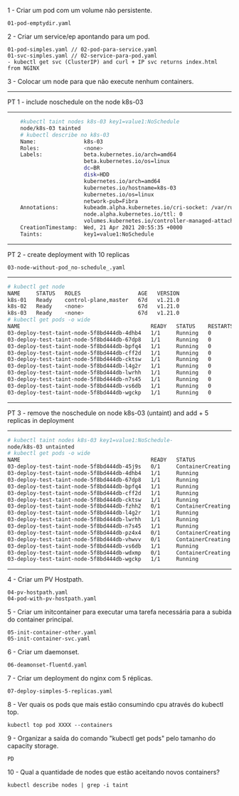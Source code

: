 1 - Criar um pod com um volume não persistente.

	01-pod-emptydir.yaml
	

2 - Criar um service/ep apontando para um pod.

	01-pod-simples.yaml // 02-pod-para-service.yaml
	01-svc-simples.yaml // 02-service-para-pod.yaml
	- kubectl get svc (ClusterIP) and curl + IP svc returns index.html from NGINX
	

	
3 - Colocar um node para que não execute nenhum containers.

-------

PT 1 - include noschedule on the node k8s-03

-------

``` bash
	#kubectl taint nodes k8s-03 key1=value1:NoSchedule
	node/k8s-03 tainted
	# kubectl describe no k8s-03 
	Name:               k8s-03
	Roles:              <none>
	Labels:             beta.kubernetes.io/arch=amd64
        	            beta.kubernetes.io/os=linux
	                    dc=BR
	                    disk=HDD
	                    kubernetes.io/arch=amd64
	                    kubernetes.io/hostname=k8s-03
	                    kubernetes.io/os=linux
	                    network-pub=Fibra
	Annotations:        kubeadm.alpha.kubernetes.io/cri-socket: /var/run/dockershim.sock
	                    node.alpha.kubernetes.io/ttl: 0
	                    volumes.kubernetes.io/controller-managed-attach-detach: true
	CreationTimestamp:  Wed, 21 Apr 2021 20:55:35 +0000
	Taints:             key1=value1:NoSchedule
```
-------



PT 2 - create deployment with 10 replicas

	03-node-without-pod_no-schedule_.yaml




------- 


``` bash
# kubectl get node
NAME     STATUS   ROLES                  AGE   VERSION
k8s-01   Ready    control-plane,master   67d   v1.21.0
k8s-02   Ready    <none>                 67d   v1.21.0
k8s-03   Ready    <none>                 67d   v1.21.0
# kubectl get pods -o wide
NAME                                         READY   STATUS    RESTARTS   AGE   IP           NODE     NOMINATED NODE   READINESS GATES
03-deploy-test-taint-node-5f8bd444db-4dhb4   1/1     Running   0          55s   10.40.0.7    k8s-02   <none>           <none>
03-deploy-test-taint-node-5f8bd444db-67dp8   1/1     Running   0          55s   10.40.0.6    k8s-02   <none>           <none>
03-deploy-test-taint-node-5f8bd444db-bpfq4   1/1     Running   0          55s   10.40.0.4    k8s-02   <none>           <none>
03-deploy-test-taint-node-5f8bd444db-cff2d   1/1     Running   0          55s   10.40.0.11   k8s-02   <none>           <none>
03-deploy-test-taint-node-5f8bd444db-cktsw   1/1     Running   0          55s   10.40.0.9    k8s-02   <none>           <none>
03-deploy-test-taint-node-5f8bd444db-l4g2r   1/1     Running   0          55s   10.40.0.1    k8s-02   <none>           <none>
03-deploy-test-taint-node-5f8bd444db-lwrhh   1/1     Running   0          55s   10.40.0.8    k8s-02   <none>           <none>
03-deploy-test-taint-node-5f8bd444db-n7s45   1/1     Running   0          55s   10.40.0.3    k8s-02   <none>           <none>
03-deploy-test-taint-node-5f8bd444db-vs6db   1/1     Running   0          55s   10.40.0.2    k8s-02   <none>           <none>
03-deploy-test-taint-node-5f8bd444db-wgckp   1/1     Running   0          55s   10.40.0.10   k8s-02   <none>           <none>
```   
  
-------

PT 3 - remove the noschedule on node k8s-03 (untaint) and add + 5 replicas in deployment

-------

``` bash
# kubectl taint nodes k8s-03 key1=value1:NoSchedule-
node/k8s-03 untainted
# kubectl get pods -o wide
NAME                                         READY   STATUS              RESTARTS   AGE     IP           NODE     NOMINATED NODE   READINESS GATES
03-deploy-test-taint-node-5f8bd444db-45j9s   0/1     ContainerCreating   0          3s      <none>       k8s-03   <none>           <none>
03-deploy-test-taint-node-5f8bd444db-4dhb4   1/1     Running             0          7m34s   10.40.0.7    k8s-02   <none>           <none>
03-deploy-test-taint-node-5f8bd444db-67dp8   1/1     Running             0          7m34s   10.40.0.6    k8s-02   <none>           <none>
03-deploy-test-taint-node-5f8bd444db-bpfq4   1/1     Running             0          7m34s   10.40.0.4    k8s-02   <none>           <none>
03-deploy-test-taint-node-5f8bd444db-cff2d   1/1     Running             0          7m34s   10.40.0.11   k8s-02   <none>           <none>
03-deploy-test-taint-node-5f8bd444db-cktsw   1/1     Running             0          7m34s   10.40.0.9    k8s-02   <none>           <none>
03-deploy-test-taint-node-5f8bd444db-fzhh2   0/1     ContainerCreating   0          3s      <none>       k8s-03   <none>           <none>
03-deploy-test-taint-node-5f8bd444db-l4g2r   1/1     Running             0          7m34s   10.40.0.1    k8s-02   <none>           <none>
03-deploy-test-taint-node-5f8bd444db-lwrhh   1/1     Running             0          7m34s   10.40.0.8    k8s-02   <none>           <none>
03-deploy-test-taint-node-5f8bd444db-n7s45   1/1     Running             0          7m34s   10.40.0.3    k8s-02   <none>           <none>
03-deploy-test-taint-node-5f8bd444db-pz4x4   0/1     ContainerCreating   0          3s      <none>       k8s-03   <none>           <none>
03-deploy-test-taint-node-5f8bd444db-vhwvv   0/1     ContainerCreating   0          3s      <none>       k8s-03   <none>           <none>
03-deploy-test-taint-node-5f8bd444db-vs6db   1/1     Running             0          7m34s   10.40.0.2    k8s-02   <none>           <none>
03-deploy-test-taint-node-5f8bd444db-wdxmp   0/1     ContainerCreating   0          3s      <none>       k8s-03   <none>           <none>
03-deploy-test-taint-node-5f8bd444db-wgckp   1/1     Running             0          7m34s   10.40.0.10   k8s-02   <none>           <none>
```

-------

4 - Criar um PV Hostpath.

	04-pv-hostpath.yaml
	04-pod-with-pv-hostpath.yaml


5 - Criar um initcontainer para executar uma tarefa necessária para a subida do container principal.

	05-init-container-other.yaml
	05-init-container-svc.yaml
	
	
6 - Criar um daemonset.

	06-deamonset-fluentd.yaml

7 - Criar um deployment do nginx com 5 réplicas.

	07-deploy-simples-5-replicas.yaml
	
8 - Ver quais os pods que mais estão consumindo cpu através do kubectl top.

	kubectl top pod XXXX --containers
	
9 - Organizar a saída do comando "kubectl get pods" pelo tamanho do capacity storage.

	PD

10 - Qual a quantidade de nodes que estão aceitando novos containers?

	kubectl describe nodes | grep -i taint


